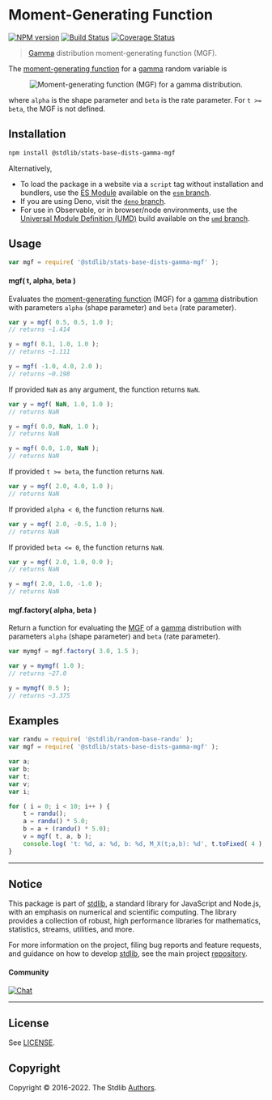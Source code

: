 <!--

@license Apache-2.0

Copyright (c) 2018 The Stdlib Authors.

Licensed under the Apache License, Version 2.0 (the "License");
you may not use this file except in compliance with the License.
You may obtain a copy of the License at

   http://www.apache.org/licenses/LICENSE-2.0

Unless required by applicable law or agreed to in writing, software
distributed under the License is distributed on an "AS IS" BASIS,
WITHOUT WARRANTIES OR CONDITIONS OF ANY KIND, either express or implied.
See the License for the specific language governing permissions and
limitations under the License.

-->

# Moment-Generating Function

[![NPM version][npm-image]][npm-url] [![Build Status][test-image]][test-url] [![Coverage Status][coverage-image]][coverage-url] <!-- [![dependencies][dependencies-image]][dependencies-url] -->

> [Gamma][gamma-distribution] distribution moment-generating function (MGF).

<!-- Section to include introductory text. Make sure to keep an empty line after the intro `section` element and another before the `/section` close. -->

<section class="intro">

The [moment-generating function][mgf] for a [gamma][gamma-distribution] random variable is

<!-- <equation class="equation" label="eq:gamma_mgf_function" align="center" raw="M_X(t) := \mathbb{E}\!\left[e^{tX}\right] = \left( 1 - \frac{t}{\beta} \right)^{-\alpha}" alt="Moment-generating function (MGF) for a gamma distribution."> -->

<div class="equation" align="center" data-raw-text="M_X(t) := \mathbb{E}\!\left[e^{tX}\right] = \left( 1 - \frac{t}{\beta} \right)^{-\alpha}" data-equation="eq:gamma_mgf_function">
    <img src="https://cdn.jsdelivr.net/gh/stdlib-js/stdlib@591cf9d5c3a0cd3c1ceec961e5c49d73a68374cb/lib/node_modules/@stdlib/stats/base/dists/gamma/mgf/docs/img/equation_gamma_mgf_function.svg" alt="Moment-generating function (MGF) for a gamma distribution.">
    <br>
</div>

<!-- </equation> -->

where `alpha` is the shape parameter and `beta` is the rate parameter. For `t >= beta`, the MGF is not defined.

</section>

<!-- /.intro -->

<!-- Package usage documentation. -->

<section class="installation">

## Installation

```bash
npm install @stdlib/stats-base-dists-gamma-mgf
```

Alternatively,

-   To load the package in a website via a `script` tag without installation and bundlers, use the [ES Module][es-module] available on the [`esm` branch][esm-url].
-   If you are using Deno, visit the [`deno` branch][deno-url].
-   For use in Observable, or in browser/node environments, use the [Universal Module Definition (UMD)][umd] build available on the [`umd` branch][umd-url].

</section>

<section class="usage">

## Usage

```javascript
var mgf = require( '@stdlib/stats-base-dists-gamma-mgf' );
```

#### mgf( t, alpha, beta )

Evaluates the [moment-generating function][mgf] (MGF) for a [gamma][gamma-distribution] distribution with parameters `alpha` (shape parameter) and `beta` (rate parameter).

```javascript
var y = mgf( 0.5, 0.5, 1.0 );
// returns ~1.414

y = mgf( 0.1, 1.0, 1.0 );
// returns ~1.111

y = mgf( -1.0, 4.0, 2.0 );
// returns ~0.198
```

If provided `NaN` as any argument, the function returns `NaN`.

```javascript
var y = mgf( NaN, 1.0, 1.0 );
// returns NaN

y = mgf( 0.0, NaN, 1.0 );
// returns NaN

y = mgf( 0.0, 1.0, NaN );
// returns NaN
```

If provided `t >= beta`, the function returns `NaN`.

```javascript
var y = mgf( 2.0, 4.0, 1.0 );
// returns NaN
```

If provided `alpha < 0`, the function returns `NaN`.

```javascript
var y = mgf( 2.0, -0.5, 1.0 );
// returns NaN
```

If provided `beta <= 0`, the function returns `NaN`.

```javascript
var y = mgf( 2.0, 1.0, 0.0 );
// returns NaN

y = mgf( 2.0, 1.0, -1.0 );
// returns NaN
```

#### mgf.factory( alpha, beta )

Return a function for evaluating the [MGF][mgf] of a [gamma][gamma-distribution] distribution with parameters `alpha` (shape parameter) and `beta` (rate parameter).

```javascript
var mymgf = mgf.factory( 3.0, 1.5 );

var y = mymgf( 1.0 );
// returns ~27.0

y = mymgf( 0.5 );
// returns ~3.375
```

</section>

<!-- /.usage -->

<!-- Package usage notes. Make sure to keep an empty line after the `section` element and another before the `/section` close. -->

<section class="notes">

</section>

<!-- /.notes -->

<!-- Package usage examples. -->

<section class="examples">

## Examples

<!-- eslint no-undef: "error" -->

```javascript
var randu = require( '@stdlib/random-base-randu' );
var mgf = require( '@stdlib/stats-base-dists-gamma-mgf' );

var a;
var b;
var t;
var v;
var i;

for ( i = 0; i < 10; i++ ) {
    t = randu();
    a = randu() * 5.0;
    b = a + (randu() * 5.0);
    v = mgf( t, a, b );
    console.log( 't: %d, a: %d, b: %d, M_X(t;a,b): %d', t.toFixed( 4 ), a.toFixed( 4 ), b.toFixed( 4 ), v.toFixed( 4 ) );
}
```

</section>

<!-- /.examples -->

<!-- Section to include cited references. If references are included, add a horizontal rule *before* the section. Make sure to keep an empty line after the `section` element and another before the `/section` close. -->

<section class="references">

</section>

<!-- /.references -->

<!-- Section for related `stdlib` packages. Do not manually edit this section, as it is automatically populated. -->

<section class="related">

</section>

<!-- /.related -->

<!-- Section for all links. Make sure to keep an empty line after the `section` element and another before the `/section` close. -->


<section class="main-repo" >

* * *

## Notice

This package is part of [stdlib][stdlib], a standard library for JavaScript and Node.js, with an emphasis on numerical and scientific computing. The library provides a collection of robust, high performance libraries for mathematics, statistics, streams, utilities, and more.

For more information on the project, filing bug reports and feature requests, and guidance on how to develop [stdlib][stdlib], see the main project [repository][stdlib].

#### Community

[![Chat][chat-image]][chat-url]

---

## License

See [LICENSE][stdlib-license].


## Copyright

Copyright &copy; 2016-2022. The Stdlib [Authors][stdlib-authors].

</section>

<!-- /.stdlib -->

<!-- Section for all links. Make sure to keep an empty line after the `section` element and another before the `/section` close. -->

<section class="links">

[npm-image]: http://img.shields.io/npm/v/@stdlib/stats-base-dists-gamma-mgf.svg
[npm-url]: https://npmjs.org/package/@stdlib/stats-base-dists-gamma-mgf

[test-image]: https://github.com/stdlib-js/stats-base-dists-gamma-mgf/actions/workflows/test.yml/badge.svg?branch=main
[test-url]: https://github.com/stdlib-js/stats-base-dists-gamma-mgf/actions/workflows/test.yml?query=branch:main

[coverage-image]: https://img.shields.io/codecov/c/github/stdlib-js/stats-base-dists-gamma-mgf/main.svg
[coverage-url]: https://codecov.io/github/stdlib-js/stats-base-dists-gamma-mgf?branch=main

<!--

[dependencies-image]: https://img.shields.io/david/stdlib-js/stats-base-dists-gamma-mgf.svg
[dependencies-url]: https://david-dm.org/stdlib-js/stats-base-dists-gamma-mgf/main

-->

[chat-image]: https://img.shields.io/gitter/room/stdlib-js/stdlib.svg
[chat-url]: https://gitter.im/stdlib-js/stdlib/

[stdlib]: https://github.com/stdlib-js/stdlib

[stdlib-authors]: https://github.com/stdlib-js/stdlib/graphs/contributors

[umd]: https://github.com/umdjs/umd
[es-module]: https://developer.mozilla.org/en-US/docs/Web/JavaScript/Guide/Modules

[deno-url]: https://github.com/stdlib-js/stats-base-dists-gamma-mgf/tree/deno
[umd-url]: https://github.com/stdlib-js/stats-base-dists-gamma-mgf/tree/umd
[esm-url]: https://github.com/stdlib-js/stats-base-dists-gamma-mgf/tree/esm

[stdlib-license]: https://raw.githubusercontent.com/stdlib-js/stats-base-dists-gamma-mgf/main/LICENSE

[gamma-distribution]: https://en.wikipedia.org/wiki/Gamma_distribution

[mgf]: https://en.wikipedia.org/wiki/Moment-generating_function

</section>

<!-- /.links -->

